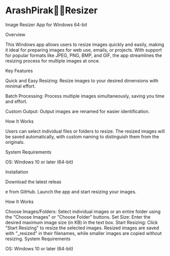 # ArashPirak👨‍💻Resizer

Image Resizer App for Windows 64-bit

Overview

This Windows app allows users to resize images quickly and easily, making it ideal for preparing images for web use, emails, or projects. With support for popular formats like JPEG, PNG, BMP, and GIF, the app streamlines the resizing process for multiple images at once.

Key Features

Quick and Easy Resizing: Resize images to your desired dimensions with minimal effort.

Batch Processing: Process multiple images simultaneously, saving you time and effort.

Custom Output: Output images are renamed for easier identification.

How It Works

Users can select individual files or folders to resize. The resized images will be saved automatically, with custom naming to distinguish them from the originals.

System Requirements

OS: Windows 10 or later (64-bit)

Installation

Download the latest releas

e from GitHub.
Launch the app and start resizing your images.

How It Works

Choose Images/Folders: Select individual images or an entire folder using the "Choose Images" or "Choose Folder" buttons.
Set Size: Enter the desired maximum image size (in KB) in the text box.
Start Resizing: Click "Start Resizing" to resize the selected images. Resized images are saved with "_resized" in their filenames, while smaller images are copied without resizing.
System Requirements

OS: Windows 10 or later (64-bit)
